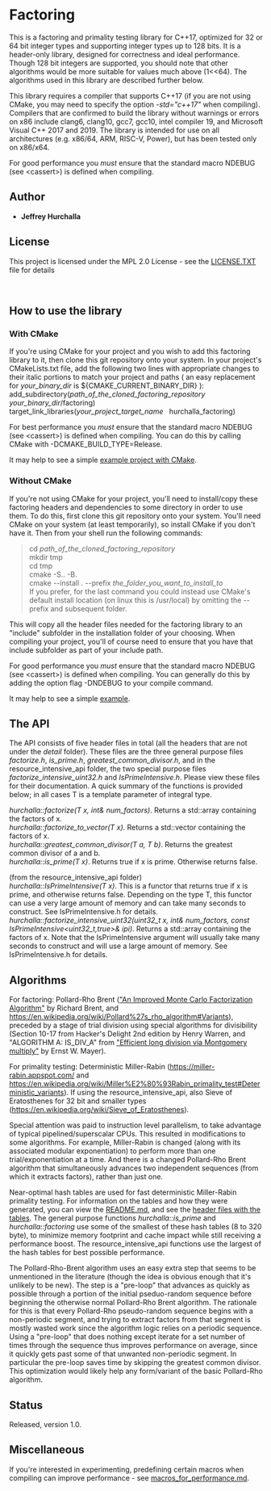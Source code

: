 # Factoring

This is a factoring and primality testing library for C++17, optimized for 32 or 64 bit integer types and supporting integer types up to 128 bits.  It is a header-only library, designed for correctness and ideal performance.  Though 128 bit integers are supported, you should note that other algorithms would be more suitable for values much above (1<<64).  The algorithms used in this library are described further below.

This library requires a compiler that supports C++17 (if you are not using CMake, you may need to specify the option *-std="c++17"* when compiling).  Compilers that are confirmed to build the library without warnings or errors on x86 include clang6, clang10, gcc7, gcc10, intel compiler 19, and Microsoft Visual C++ 2017 and 2019.  The library is intended for use on all architectures (e.g. x86/64, ARM, RISC-V, Power), but has been tested only on x86/x64.  

For good performance you *must* ensure that the standard macro NDEBUG (see &lt;cassert&gt;) is defined when compiling.

## Author

* **Jeffrey Hurchalla**

## License

This project is licensed under the MPL 2.0 License - see the [LICENSE.TXT](LICENSE.TXT) file for details

<br/>

## How to use the library

### With CMake

If you're using CMake for your project and you wish to add this factoring library to it, then clone this git repository onto your system.  In your project's CMakeLists.txt file, add the following two lines with appropriate changes to their italic portions to match your project and paths ( an easy replacement for *your_binary_dir* is ${CMAKE_CURRENT_BINARY_DIR} ):  
add_subdirectory(*path_of_the_cloned_factoring_repository* &nbsp; *your_binary_dir*/factoring)  
target_link_libraries(*your_project_target_name* &nbsp; hurchalla_factoring)  

For best performance you *must* ensure that the standard macro NDEBUG (see &lt;cassert&gt;) is defined when compiling.  You can do this by calling CMake with -DCMAKE_BUILD_TYPE=Release.  

It may help to see a simple [example project with CMake](examples/example_with_cmake).

### Without CMake

If you're not using CMake for your project, you'll need to install/copy these factoring headers and dependencies to some directory in order to use them.  To do this, first clone this git repository onto your system.  You'll need CMake on your system (at least temporarily), so install CMake if you don't have it.  Then from your shell run the following commands:  

>cd *path_of_the_cloned_factoring_repository*  
>mkdir tmp  
>cd tmp  
>cmake -S.. -B.  
>cmake --install . --prefix *the_folder_you_want_to_install_to*  
If you prefer, for the last command you could instead use CMake's default install location (on linux this is /usr/local) by omitting the --prefix and subsequent folder.  

This will copy all the header files needed for the factoring library to an "include" subfolder in the installation folder of your choosing.
When compiling your project, you'll of course need to ensure that you have that include subfolder as part of your include path.  

For good performance you *must* ensure that the standard macro NDEBUG (see &lt;cassert&gt;) is defined when compiling.  You can generally do this by adding the option flag -DNDEBUG to your compile command.  

It may help to see a simple [example](examples/example_without_cmake).

## The API

The API consists of five header files in total (all the headers that are not under the *detail* folder).  These files are the three general purpose files *factorize.h*, *is_prime.h*, *greatest_common_divisor.h*, and in the resource_intensive_api folder, the two special purpose files *factorize_intensive_uint32.h* and *IsPrimeIntensive.h*.  Please view these files for their documentation.  A quick summary of the functions is provided below; in all cases T is a template parameter of integral type.  

*hurchalla::factorize(T x, int& num_factors)*.  Returns a std::array containing the factors of x.  
*hurchalla::factorize_to_vector(T x)*.  Returns a std::vector containing the factors of x.  
*hurchalla::greatest_common_divisor(T a, T b)*.  Returns the greatest common divisor of a and b.  
*hurchalla::is_prime(T x)*.  Returns true if x is prime.  Otherwise returns false.  

(from the resource_intensive_api folder)  
*hurchalla::IsPrimeIntensive(T x)*.  This is a functor that returns true if x is prime, and otherwise returns false.  Depending on the type T, this functor can use a very large amount of memory and can take many seconds to construct.  See IsPrimeIntensive.h for details.  
*hurchalla::factorize_intensive_uint32(uint32_t x, int& num_factors, const IsPrimeIntensive&lt;uint32_t,true&gt;& ipi)*.  Returns a std::array containing the factors of x.  Note that the IsPrimeIntensive argument will usually take many seconds to construct and will use a large amount of memory.  See IsPrimeIntensive.h for details.  

## Algorithms

For factoring: Pollard-Rho Brent (["An Improved Monte Carlo Factorization Algorithm"](https://maths-people.anu.edu.au/~brent/pub/pub051.html) by Richard Brent, and https://en.wikipedia.org/wiki/Pollard%27s_rho_algorithm#Variants),
preceded by a stage of trial division using special algorithms for divisibility (Section 10-17 from Hacker's Delight 2nd edition by Henry Warren, and "ALGORITHM A: IS_DIV_A" from ["Efficient long division via Montgomery multiply"](https://arxiv.org/abs/1303.0328) by Ernst W. Mayer).  

For primality testing: Deterministic Miller-Rabin (https://miller-rabin.appspot.com/ and https://en.wikipedia.org/wiki/Miller%E2%80%93Rabin_primality_test#Deterministic_variants).  If using the resource_intensive_api, also Sieve of Eratosthenes for 32 bit and smaller types (https://en.wikipedia.org/wiki/Sieve_of_Eratosthenes).

Special attention was paid to instruction level parallelism, to take advantage of typical pipelined/superscalar CPUs.  This resulted in modifications to some algorithms.  For example, Miller-Rabin is changed (along with its associated modular exponentiation) to perform more than one trial/exponentiation at a time.  And there is a changed Pollard-Rho Brent algorithm that simultaneously advances two independent sequences (from which it extracts factors), rather than just one.

Near-optimal hash tables are used for fast deterministic Miller-Rabin primality testing.  For information on the tables and how they were generated, you can view the [README.md](https://github.com/hurchalla/factoring/blob/master/include/hurchalla/factoring/detail/miller_rabin_bases/README.TXT), and see the [header files with the tables](include/hurchalla/factoring/detail/miller_rabin_bases).  The general purpose functions *hurchalla::is_prime* and *hurchalla::factoring* use some of the smallest of these hash tables (8 to 320 byte), to minimize memory footprint and cache impact while still receiving a performance boost.  The resource_intensive_api functions use the largest of the hash tables for best possible performance.

The Pollard-Rho-Brent algorithm uses an easy extra step that seems to be unmentioned in the literature (though the idea is obvious enough that it's unlikely to be new).  The step is a "pre-loop" that advances as quickly as possible through a portion of the initial pseduo-random sequence before beginning the otherwise normal Pollard-Rho Brent algorithm.  The rationale for this is that every Pollard-Rho pseudo-random sequence begins with a non-periodic segment, and trying to extract factors from that segment is mostly wasted work since the algorithm logic relies on a periodic sequence.  Using a "pre-loop" that does nothing except iterate for a set number of times through the sequence thus improves performance on average, since it quickly gets past some of that unwanted non-periodic segment.  In particular the pre-loop saves time by skipping the greatest common divisor.  This optimization would likely help any form/variant of the basic Pollard-Rho algorithm.

## Status
Released, version 1.0.

## Miscellaneous
If you're interested in experimenting, predefining certain macros when compiling can improve performance - see [macros_for_performance.md](macros_for_performance.md).
